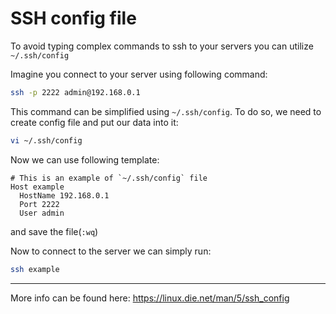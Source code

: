 # SSH config file


To avoid typing complex commands to ssh to your servers you can utilize `~/.ssh/config`

Imagine you connect to your server using following command:

```sh
ssh -p 2222 admin@192.168.0.1
```

This command can be simplified using `~/.ssh/config`. To do so, we need to create config file and put our data into it:

```sh
vi ~/.ssh/config
```

Now we can use following template:

```
# This is an example of `~/.ssh/config` file
Host example
  HostName 192.168.0.1
  Port 2222
  User admin
```

and save the file(`:wq`)

Now to connect to the server we can simply run:

```sh
ssh example
```

---

More info can be found here: https://linux.die.net/man/5/ssh_config
